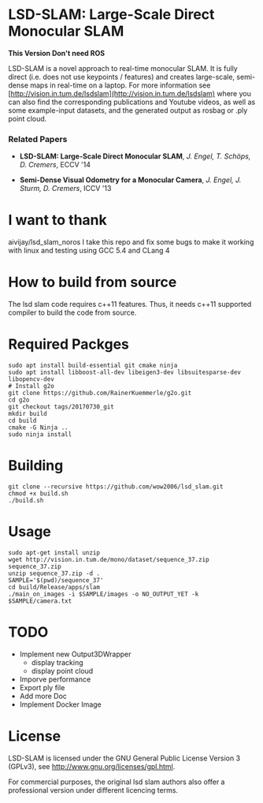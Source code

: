 # LSD-SLAM: Large-Scale Direct Monocular SLAM
**This Version Don't need ROS**

LSD-SLAM is a novel approach to real-time monocular SLAM. It is fully direct (i.e. does not use keypoints / features) and creates large-scale, 
semi-dense maps in real-time on a laptop. For more information see
[http://vision.in.tum.de/lsdslam](http://vision.in.tum.de/lsdslam)
where you can also find the corresponding publications and Youtube videos, as well as some 
example-input datasets, and the generated output as rosbag or .ply point cloud.

### Related Papers

* **LSD-SLAM: Large-Scale Direct Monocular SLAM**, *J. Engel, T. Schöps, D. Cremers*, ECCV '14

* **Semi-Dense Visual Odometry for a Monocular Camera**, *J. Engel, J. Sturm, D. Cremers*, ICCV '13

# I want to thank
aivijay/lsd_slam_noros
I take this repo and fix some bugs to make it working with linux and testing using GCC 5.4 and CLang 4

# How to build from source
The lsd slam code requires c++11 features.
Thus, it needs c++11 supported compiler to build the code from source.

# Required Packges
    sudo apt install build-essential git cmake ninja
    sudo apt install libboost-all-dev libeigen3-dev libsuitesparse-dev libopencv-dev
    # Install g2o
    git clone https://github.com/RainerKuemmerle/g2o.git
    cd g2o
    git checkout tags/20170730_git
    mkdir build
    cd build
    cmake -G Ninja ..
    sudo ninja install

# Building
    git clone --recursive https://github.com/wow2006/lsd_slam.git
    chmod +x build.sh
    ./build.sh

# Usage
    sudo apt-get install unzip
    wget http://vision.in.tum.de/mono/dataset/sequence_37.zip sequence_37.zip
    unzip sequence_37.zip -d .
    SAMPLE='$(pwd)/sequence_37'
    cd build/Release/apps/slam
    ./main_on_images -i $SAMPLE/images -o NO_OUTPUT_YET -k $SAMPLE/camera.txt

# TODO
- Implement new Output3DWrapper
    - display tracking 
    - display point cloud
- Imporve performance
- Export ply file
- Add more Doc
- Implement Docker Image

# License
LSD-SLAM is licensed under the GNU General Public License Version 3 (GPLv3), see http://www.gnu.org/licenses/gpl.html.

For commercial purposes, the original lsd slam authors also offer a professional version under different licencing terms.
